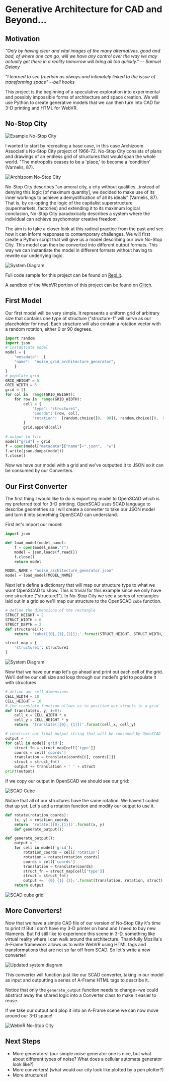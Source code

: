 # Generative Architecture for CAD and Beyond...

## Motivation
*"Only by having clear and vital images of the many alternatives, good and bad, of where one can go, will we have any control over the way we may actually get there in a reality tomorrow will bring all too quickly." -- Samuel Delany*

*"I learned to see freedom as always and intimately linked to the issue of transforming space" --bell hooks*
 
 This project is the beginning of a speculative exploration into experimental and possibly impossible forms of architecture and space creation. We will use Python to create generative models that we can then turn into CAD for 3-D printing and HTML for WebVR.

## No-Stop City

![Example No-Stop City](https://external-content.duckduckgo.com/iu/?u=https://i.pinimg.com/originals/a1/79/e7/a179e7ec7bbe5463209cdcda92255180.jpg&f=1&nofb=1)

I wanted to start by recreating a base case, in this case Archizoom Associati's No-Stop City project of 1966-72. No-Stop City consists of plans and drawings of an endless grid of structures that would span the whole world. "The metropolis ceases to be a 'place,' to become a 'condition' (Varnelis, 87).

![Archizoom No-Stop City](https://external-content.duckduckgo.com/iu/?u=https%3A%2F%2Fcdn1.pamono.com%2Fl%2Fz%2F2016%2F09%2F0000058458-1200x0981%2Fno-stop-city-model-by-archizoom-1969.jpg&f=1&nofb=1=250px)

No-Stop City describes "an amoral city, a city without qualities...instead of denying this logic [of maximum quantity], we decided to make use of its inner workings to achieve a demystification of all its ideals" (Varnelis, 87). That is, by co-opting the logic of the capitalist superstructure (supermarkets, factories) and extending it to its maximum logical conclusion, No-Stop City paradoxically describes a system where the individual can achieve psychomotor creative freedom.

The aim is to take a closer look at this radical practice from the past and see how it can inform responses to contemporary challenges. We will first create a Python script that will give us a model describing our own No-Stop City. This model can then be converted into different output formats. This way we can instantiate the model in different formats without having to rewrite our underlying logic.

![System Diagram](./documentation/openScadDiagram.png)

Full code sample for this project can be found on [Repl.it](https://repl.it/@deadalive/simplearchitecturegenerator).

A sandbox of the WebVR portion of this project can be found on [Glitch](https://celestial-majestic-shadow.glitch.me/).


## First Model
Our first model will be very simple. It represents a uniform grid of arbitrary size that contains one type of structure ("structure-1" will serve as our placeholder for now). Each structure will also contain a rotation vector with a random rotation, either 0 or 90 degrees.

```python
import random
import json
# instantiate model
model = {
	"metadata":  {
	"name":  "noise_grid_architecture_generator",
	}
}
# populate grid
GRID_HEIGHT = 5
GRID_WIDTH = 5
grid = []
for col in  range(GRID_HEIGHT):
	for row in  range(GRID_WIDTH):
		cell = {
			"type": "structure1",
			"coords": [row, col],
			"rotation":  [random.choice([0,  90]), random.choice([0,  90])]
		}
		grid.append(cell)
		 
# output to file
model["grid"] = grid
f = open(model["metadata"]["name"]+".json",  "w")
f.write(json.dumps(model))
f.close()
```

Now we have our model with a grid and we've outputted it to JSON so it can be consumed by our Converters.

## Our First Converter
The first thing I would like to do is export my model to OpenSCAD which is my preferred tool for 3-D printing. OpenSCAD uses SCAD language to describe geometries so I will create a converter to take our JSON model and turn it into something OpenSCAD can understand.

First let's import our model:

```python
import json

def load_model(model_name):
	f = open(model_name,"r")
	model = json.loads(f.read())
	f.close()
	return model

MODEL_NAME = "noise_architecture_generator.json"
model = load_model(MODEL_NAME)
```
Next let's define a dictionary that will map our structure type to what we want OpenSCAD to show. This is trivial for this example since we only have one structure ("structure1"). In No-Stop City we see a series of rectangles laid out in a grid so we'll map our structure to the OpenSCAD `cube` function.

```python
# define the dimensions of the rectangle  
STRUCT_HEIGHT = 2
STRUCT_WIDTH = 6
STRUCT_DEPTH = 2
def structure1():
	return  'cube([{0},{1},{2}]);'.format(STRUCT_HEIGHT, STRUCT_WIDTH, STRUCT_DEPTH)

struct_map = {
	'structure1': structure1
}
```

![System Diagram](./documentation/scad-single-cube.png)

Now that we have our map let's go ahead and print out each cell of the grid. We'll define our cell size and loop through our model's grid to populate it with structures.

```python
# define our cell dimensions
CELL_WIDTH = 10
CELL_HEIGHT = 10
# the translate function allows us to position our structs in a grid
def translate(x, y, z=0):
	cell_x = CELL_WIDTH * x	
	cell_y = CELL_HEIGHT * y
	return  'translate([{0}, {1}])'.format(cell_x, cell_y)

# construct our final output string that will be consumed by OpenSCAD
output = ''
for cell in model['grid']:
	struct_fn = struct_map[cell['type']]
	coords = cell['coords']
	translation = translate(coords[0], coords[1])
	struct = struct_fn()
	output += translation + ' ' + struct
print(output)
```
If we copy our output in OpenSCAD we should see our grid:

![SCAD Cube](./documentation/scad-cube-grid.png)

Notice that all of our structures have the same rotation. We haven't coded that up yet. Let's add a rotation function and modify our output to use it.
```python
def rotate(rotation_coords):
	(x, y) = rotation_coords
	return  'rotate([{0},{1}])'.format(x, y)
	def generate_output():

def generate_output():
	output = ''
	for cell in model['grid']:
		rotation_coords = cell['rotation']
		rotation = rotate(rotation_coords)
		coords = cell['coords']
		translation = translate(coords)
		struct_fn = struct_map[cell['type']]
		struct = struct_fn()
		output += '{0} {1} {2};'.format(translation, rotation, struct)
	return output
```

![SCAD cube grid](./documentation/scad-cube-grid.png)


## More Converters!
Now that we have a simple CAD file of our version of No-Stop City it's time to print it! But I don't have my 3-D printer on hand and I need to buy new filaments. But I'd still like to experience this scene in 3-D, something like virtual reality where I can walk around the architecture. Thankfully Mozilla's A-Frame framework allows us to write WebVR using HTML tags and transformations that are not so far off from SCAD. So let's write a new converter! 

![Updated system diagram](./documentation/WebVRDiagram.png)

This converter will function just like our SCAD converter, taking in our model as input and outputting a series of A-Frame HTML tags to describe it.

Notice that only the `generate_output` function needs to change--we could abstract away the shared logic into a Converter class to make it easier to reuse.

If we take our output and plop it into an A-Frame scene we can now move around our 3-D space!

![WebVR No-Stop City](./documentation/no-stop-vr.gif)

## Next Steps

 - More generators! (our simple noise generator one is nice, but what about different types of noise? What does a cellular automata generator look like?)
 - More converters! (what would our city look like plotted by a pen plotter?)
 - More structures!

